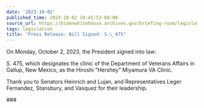 ```yaml
---
date: '2023-10-02'
published_time: 2023-10-02 18:45:53-04:00
source_url: https://bidenwhitehouse.archives.gov/briefing-room/legislation/2023/10/02/press-release-bill-signed-s-475/
tags: legislation
title: "Press Release: Bill Signed: S.\_475"
---
```

 
On Monday, October 2, 2023, the President signed into law:

S. 475, which designates the clinic of the Department of Veterans
Affairs in Gallup, New Mexico, as the Hiroshi “Hershey” Miyamura VA
Clinic.

Thank you to Senators Heinrich and Lujan, and Representatives Leger
Fernandez, Stansbury, and Vasquez for their leadership.

\###
